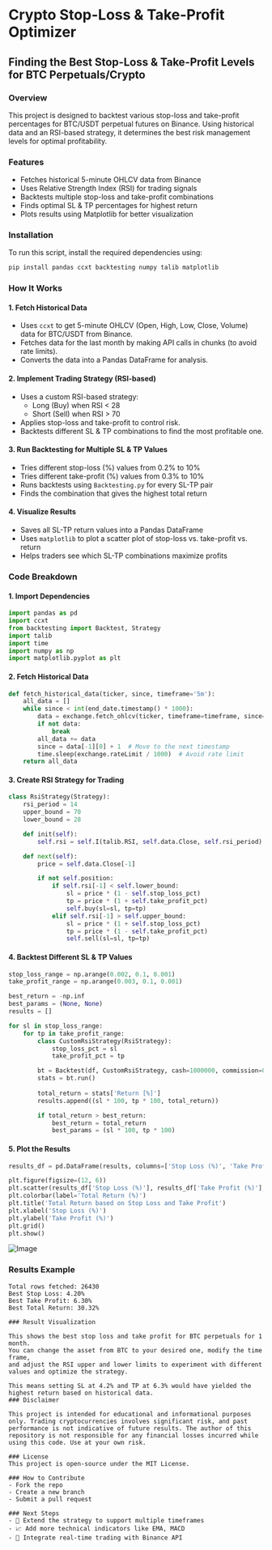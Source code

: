# Crypto Stop-Loss & Take-Profit Optimizer

## Finding the Best Stop-Loss & Take-Profit Levels for BTC Perpetuals/Crypto

### Overview
This project is designed to backtest various stop-loss and take-profit percentages for BTC/USDT perpetual futures on Binance. Using historical data and an RSI-based strategy, it determines the best risk management levels for optimal profitability.

### Features
- Fetches historical 5-minute OHLCV data from Binance
- Uses Relative Strength Index (RSI) for trading signals
- Backtests multiple stop-loss and take-profit combinations
- Finds optimal SL & TP percentages for highest return
- Plots results using Matplotlib for better visualization

### Installation
To run this script, install the required dependencies using:
```bash
pip install pandas ccxt backtesting numpy talib matplotlib
```

### How It Works

#### 1. Fetch Historical Data
- Uses `ccxt` to get 5-minute OHLCV (Open, High, Low, Close, Volume) data for BTC/USDT from Binance.
- Fetches data for the last month by making API calls in chunks (to avoid rate limits).
- Converts the data into a Pandas DataFrame for analysis.

#### 2. Implement Trading Strategy (RSI-based)
- Uses a custom RSI-based strategy:
  - Long (Buy) when RSI < 28
  - Short (Sell) when RSI > 70
- Applies stop-loss and take-profit to control risk.
- Backtests different SL & TP combinations to find the most profitable one.

#### 3. Run Backtesting for Multiple SL & TP Values
- Tries different stop-loss (%) values from 0.2% to 10%
- Tries different take-profit (%) values from 0.3% to 10%
- Runs backtests using `Backtesting.py` for every SL-TP pair
- Finds the combination that gives the highest total return

#### 4. Visualize Results
- Saves all SL-TP return values into a Pandas DataFrame
- Uses `matplotlib` to plot a scatter plot of stop-loss vs. take-profit vs. return
- Helps traders see which SL-TP combinations maximize profits

### Code Breakdown

#### 1. Import Dependencies
```python
import pandas as pd
import ccxt
from backtesting import Backtest, Strategy
import talib
import time
import numpy as np
import matplotlib.pyplot as plt
```

#### 2. Fetch Historical Data
```python
def fetch_historical_data(ticker, since, timeframe='5m'):
    all_data = []
    while since < int(end_date.timestamp() * 1000):
        data = exchange.fetch_ohlcv(ticker, timeframe=timeframe, since=since)
        if not data:
            break
        all_data += data
        since = data[-1][0] + 1  # Move to the next timestamp
        time.sleep(exchange.rateLimit / 1000)  # Avoid rate limit
    return all_data
```

#### 3. Create RSI Strategy for Trading
```python
class RsiStrategy(Strategy):
    rsi_period = 14
    upper_bound = 70
    lower_bound = 28

    def init(self):
        self.rsi = self.I(talib.RSI, self.data.Close, self.rsi_period)

    def next(self):
        price = self.data.Close[-1]

        if not self.position:
            if self.rsi[-1] < self.lower_bound:
                sl = price * (1 - self.stop_loss_pct)
                tp = price * (1 + self.take_profit_pct)
                self.buy(sl=sl, tp=tp)
            elif self.rsi[-1] > self.upper_bound:
                sl = price * (1 + self.stop_loss_pct)
                tp = price * (1 - self.take_profit_pct)
                self.sell(sl=sl, tp=tp)
```

#### 4. Backtest Different SL & TP Values
```python
stop_loss_range = np.arange(0.002, 0.1, 0.001)
take_profit_range = np.arange(0.003, 0.1, 0.001)

best_return = -np.inf
best_params = (None, None)
results = []

for sl in stop_loss_range:
    for tp in take_profit_range:
        class CustomRsiStrategy(RsiStrategy):
            stop_loss_pct = sl
            take_profit_pct = tp

        bt = Backtest(df, CustomRsiStrategy, cash=1000000, commission=0.002)
        stats = bt.run()
        
        total_return = stats['Return [%]']
        results.append((sl * 100, tp * 100, total_return))

        if total_return > best_return:
            best_return = total_return
            best_params = (sl * 100, tp * 100)
```

#### 5. Plot the Results
```python
results_df = pd.DataFrame(results, columns=['Stop Loss (%)', 'Take Profit (%)', 'Total Return (%)'])

plt.figure(figsize=(12, 6))
plt.scatter(results_df['Stop Loss (%)'], results_df['Take Profit (%)'], c=results_df['Total Return (%)'], cmap='viridis')
plt.colorbar(label='Total Return (%)')
plt.title('Total Return based on Stop Loss and Take Profit')
plt.xlabel('Stop Loss (%)')
plt.ylabel('Take Profit (%)')
plt.grid()
plt.show()
```
![Image](https://github.com/user-attachments/assets/f6183c57-fc88-4797-a23d-cf6c76ca1c9f)

### Results Example
```
Total rows fetched: 26430
Best Stop Loss: 4.20%
Best Take Profit: 6.30%
Best Total Return: 30.32%

### Result Visualization

This shows the best stop loss and take profit for BTC perpetuals for 1 month.  
You can change the asset from BTC to your desired one, modify the time frame,  
and adjust the RSI upper and lower limits to experiment with different values and optimize the strategy.

This means setting SL at 4.2% and TP at 6.3% would have yielded the highest return based on historical data.
### Disclaimer

This project is intended for educational and informational purposes only. Trading cryptocurrencies involves significant risk, and past performance is not indicative of future results. The author of this repository is not responsible for any financial losses incurred while using this code. Use at your own risk.

### License
This project is open-source under the MIT License.

### How to Contribute
- Fork the repo
- Create a new branch
- Submit a pull request

### Next Steps
- 🚀 Extend the strategy to support multiple timeframes
- 📈 Add more technical indicators like EMA, MACD
- 🔗 Integrate real-time trading with Binance API


